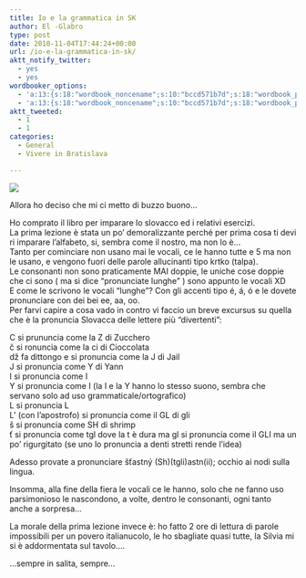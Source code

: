 ```yaml
---
title: Io e la grammatica in SK
author: El -Glabro
type: post
date: 2010-11-04T17:44:24+00:00
url: /io-e-la-grammatica-in-sk/
aktt_notify_twitter:
  - yes
  - yes
wordbooker_options:
  - 'a:13:{s:18:"wordbook_noncename";s:10:"bccd571b7d";s:18:"wordbook_page_post";s:4:"-100";s:18:"wordbook_orandpage";s:1:"2";s:23:"wordbook_default_author";s:1:"1";s:23:"wordbook_extract_length";s:3:"300";s:19:"wordbook_actionlink";s:3:"300";s:26:"wordbooker_publish_default";s:2:"on";s:27:"wordbooker_publish_override";s:2:"on";s:20:"wordbook_use_excerpt";s:2:"on";s:18:"wordbook_attribute";s:17:"News@T-hoster.com";s:24:"wordbooker_status_update";s:2:"on";s:29:"wordbooker_status_update_text";s:35:": New blog post :  %title% - %link%";s:20:"wordbook_comment_get";s:2:"on";}'
  - 'a:13:{s:18:"wordbook_noncename";s:10:"bccd571b7d";s:18:"wordbook_page_post";s:4:"-100";s:18:"wordbook_orandpage";s:1:"2";s:23:"wordbook_default_author";s:1:"1";s:23:"wordbook_extract_length";s:3:"300";s:19:"wordbook_actionlink";s:3:"300";s:26:"wordbooker_publish_default";s:2:"on";s:27:"wordbooker_publish_override";s:2:"on";s:20:"wordbook_use_excerpt";s:2:"on";s:18:"wordbook_attribute";s:17:"News@T-hoster.com";s:24:"wordbooker_status_update";s:2:"on";s:29:"wordbooker_status_update_text";s:35:": New blog post :  %title% - %link%";s:20:"wordbook_comment_get";s:2:"on";}'
aktt_tweeted:
  - 1
  - 1
categories:
  - General
  - Vivere in Bratislava

---
```

<img decoding="async" src="http://farm2.static.flickr.com/1143/5146362974_7a4e8fb1f0.jpg" />

Allora ho deciso che mi ci metto di buzzo buono&#8230;

Ho comprato il libro per imparare lo slovacco ed i relativi esercizi.  
La prima lezione è stata un po&#8217; demoralizzante perché per prima cosa ti devi ri imparare l&#8217;alfabeto, si, sembra come il nostro, ma non lo è&#8230;  
Tanto per cominciare non usano mai le vocali, ce le hanno tutte e 5 ma non le usano, e vengono fuori delle parole allucinanti tipo krtko (talpa).  
Le consonanti non sono praticamente MAI doppie, le uniche cose doppie che ci sono ( ma si dice &#8220;pronunciate lunghe&#8221; ) sono appunto le vocali XD  
E come le scrivono le vocali &#8220;lunghe&#8221;? Con gli accenti tipo é, á, ó e le dovete pronunciare con dei bei ee, aa, oo.  
Per farvi capire a cosa vado in contro vi faccio un breve excursus su quella che è la pronuncia Slovacca delle lettere più &#8220;divertenti&#8221;:

C si prununcia come la Z di Zucchero  
č si ronuncia come la ci di Cioccolata  
dž fa dittongo e si pronuncia come la J di Jail  
J si pronuncia come Y di Yann  
I si pronuncia come I  
Y si pronuncia come I (la I e la Y hanno lo stesso suono, sembra che servano solo ad uso grammaticale/ortografico)  
L si pronuncia L  
L&#8217; (con l&#8217;apostrofo) si pronuncia come il GL di gli  
š si pronuncia come SH di shrimp  
ť si pronuncia come tgl dove la t è dura ma gl si pronuncia come il GLI ma un po&#8217; rigurgitato (se uno lo pronuncia a denti stretti rende l&#8217;idea)

Adesso provate a pronunciare šťastný (Sh)(tgli)astn(ii); occhio ai nodi sulla lingua.

Insomma, alla fine della fiera le vocali ce le hanno, solo che ne fanno uso parsimonioso le nascondono, a volte, dentro le consonanti, ogni tanto anche a sorpresa&#8230;

La morale della prima lezione invece è: ho fatto 2 ore di lettura di parole impossibili per un povero italianucolo, le ho sbagliate quasi tutte, la Silvia mi si è addormentata sul tavolo&#8230;.

&#8230;sempre in salita, sempre&#8230;